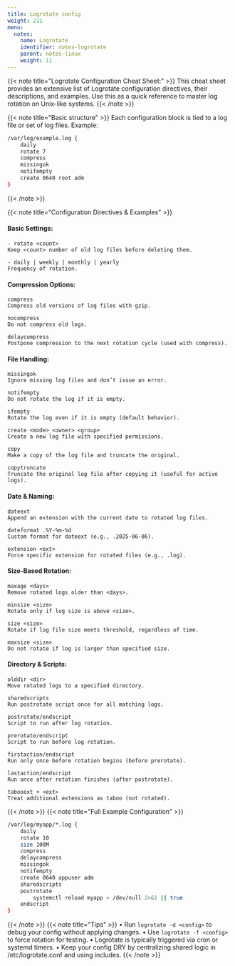 ```yaml
---
title: Logrotate config
weight: 211
menu:
  notes:
    name: Logrotate
    identifier: notes-logrotate
    parent: notes-linux
    weight: 11
---
```


<div style="display: block; width: 100%; max-width: none;">
{{< note title="Logrotate Configuration Cheat Sheet:" >}}
This cheat sheet provides an extensive list of Logrotate configuration directives, their descriptions, and examples. 
Use this as a quick reference to master log rotation on Unix-like systems.
{{< /note >}}

{{< note title="Basic structure" >}}
Each configuration block is tied to a log file or set of log files. Example:
```bash
/var/log/example.log {
    daily
    rotate 7
    compress
    missingok
    notifempty
    create 0640 root adm
}
```
{{< /note >}}

{{< note title="Configuration Directives & Examples" >}}
#### Basic Settings:

    - rotate <count>
    Keep <count> number of old log files before deleting them.

    - daily | weekly | monthly | yearly
    Frequency of rotation.

#### Compression Options:

    compress
    Compress old versions of log files with gzip.

    nocompress
    Do not compress old logs.

    delaycompress
    Postpone compression to the next rotation cycle (used with compress).

#### File Handling:

    missingok
    Ignore missing log files and don’t issue an error.

    notifempty
    Do not rotate the log if it is empty.

    ifempty
    Rotate the log even if it is empty (default behavior).

    create <mode> <owner> <group>
    Create a new log file with specified permissions.

    copy
    Make a copy of the log file and truncate the original.

    copytruncate
    Truncate the original log file after copying it (useful for active logs).

#### Date & Naming:

    dateext
    Append an extension with the current date to rotated log files.

    dateformat .%Y-%m-%d
    Custom format for dateext (e.g., .2025-06-06).

    extension <ext>
    Force specific extension for rotated files (e.g., .log).

#### Size-Based Rotation:

    maxage <days>
    Remove rotated logs older than <days>.

    minsize <size>
    Rotate only if log size is above <size>.

    size <size>
    Rotate if log file size meets threshold, regardless of time.

    maxsize <size>
    Do not rotate if log is larger than specified size.

#### Directory & Scripts:

    olddir <dir>
    Move rotated logs to a specified directory.

    sharedscripts
    Run postrotate script once for all matching logs.

    postrotate/endscript
    Script to run after log rotation.

    prerotate/endscript
    Script to run before log rotation.

    firstaction/endscript
    Run only once before rotation begins (before prerotate).

    lastaction/endscript
    Run once after rotation finishes (after postrotate).

    tabooext + <ext>
    Treat additional extensions as taboo (not rotated).
{{< /note >}}
{{< note title="Full Example Configuration" >}}
```bash
/var/log/myapp/*.log {
    daily
    rotate 10
    size 100M
    compress
    delaycompress
    missingok
    notifempty
    create 0640 appuser adm
    sharedscripts
    postrotate
        systemctl reload myapp > /dev/null 2>&1 || true
    endscript
}
```
{{< /note >}}
{{< note title="Tips" >}}
•	Run `logrotate -d <config>` to debug your config without applying changes.
•	Use `logrotate -f <config>` to force rotation for testing.
•	Logrotate is typically triggered via cron or systemd timers.
•	Keep your config DRY by centralizing shared logic in /etc/logrotate.conf and using includes.
{{< /note >}}
</div>